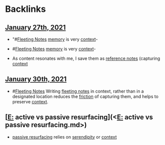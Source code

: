
# Backlinks
## [January 27th, 2021](<January 27th, 2021.md>)
- "#[Fleeting Notes](<Fleeting Notes.md>) [memory](<memory.md>) is very [context](<context.md>)-

- #[Fleeting Notes](<Fleeting Notes.md>) [memory](<memory.md>) is very [context](<context.md>)-

- As content resonates with me, I save them as [reference notes](<reference notes.md>) (capturing [context](<context.md>)

## [January 30th, 2021](<January 30th, 2021.md>)
- #[Fleeting Notes](<Fleeting Notes.md>) Writing [fleeting notes](<fleeting notes.md>) in context, rather than in a designated location reduces the [friction](<friction.md>) of capturing them, and helps to preserve [context](<context.md>).

## [[E:](<[E:.md>) active vs passive resurfacing](<[E:](<E:.md>) active vs passive resurfacing.md>)
- [passive resurfacing](<passive resurfacing.md>) relies on [serendipity](<serendipity.md>) or [context](<context.md>)

